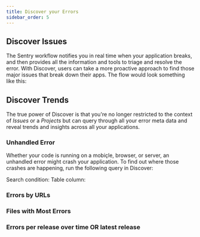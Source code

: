 ```yaml
---
title: Discover your Errors
sidebar_order: 5
---
```



## Discover Issues

The Sentry workflow notifies you in real time when your application breaks, and then provides all the information and tools to triage and resolve the error. With Discover, users can take a more proactive approach to find those major issues that break down their apps. The flow would look something like this:


## Discover Trends

The true power of Discover is that you're no longer restricted to the context of _Issues_ or a _Projects_ but can query through all your error meta data and reveal trends and insights across all your applications. 

### Unhandled Error

Whether your code is running on a mobiçle, browser, or server, an unhandled error might crash your application. To find out where those crashes are happening, run the following query in Discover: 

 Search condition:
 Table column:


### Errors by URLs

### Files with Most Errors

### Errors per release over time OR latest release




